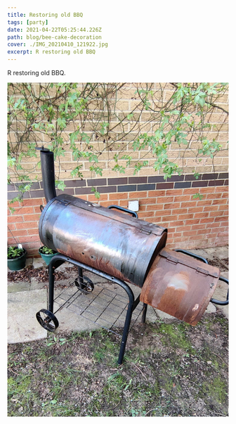 ```yaml
---
title: Restoring old BBQ
tags: [party]
date: 2021-04-22T05:25:44.226Z
path: blog/bee-cake-decoration
cover: ./IMG_20210410_121922.jpg
excerpt: R restoring old BBQ
---
```

R restoring old BBQ.

![](./IMG_20210403_154948.jpg)